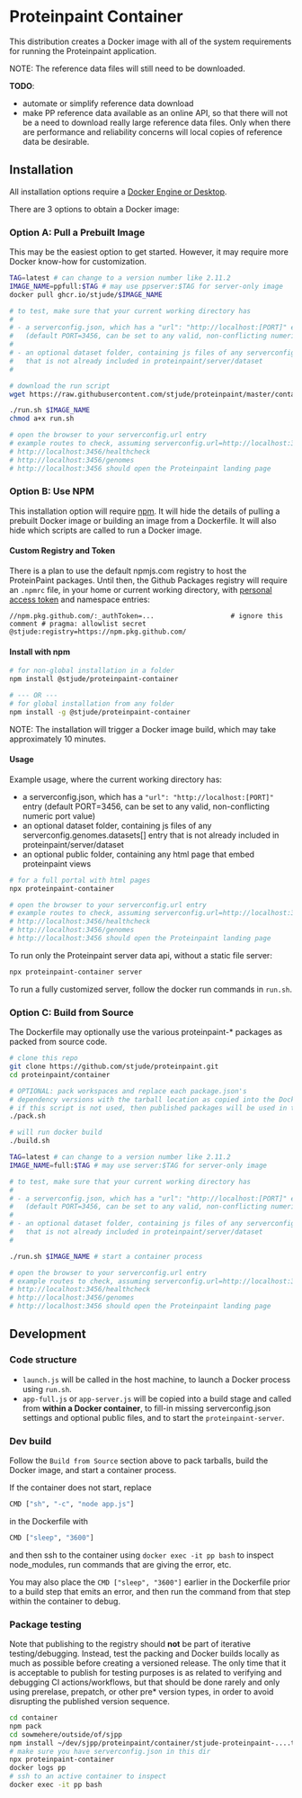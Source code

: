 # Proteinpaint Container

This distribution creates a Docker image with all of the system requirements
for running the Proteinpaint application. 

NOTE: The reference data files will still need to be downloaded.

**TODO**:
- automate or simplify reference data download
- make PP reference data available as an online API, so that there will not be a need 
to download really large reference data files. Only when there are performance and
reliability concerns will local copies of reference data be desirable.

## Installation

All installation options require a [Docker Engine or Desktop](https://www.docker.com/).

There are 3 options to obtain a Docker image:

### Option A: Pull a Prebuilt Image

This may be the easiest option to get started. However, it may require more Docker know-how
for customization.

```bash
TAG=latest # can change to a version number like 2.11.2
IMAGE_NAME=ppfull:$TAG # may use ppserver:$TAG for server-only image
docker pull ghcr.io/stjude/$IMAGE_NAME

# to test, make sure that your current working directory has
#
# - a serverconfig.json, which has a "url": "http://localhost:[PORT]" entry 
#   (default PORT=3456, can be set to any valid, non-conflicting numeric port value)
#
# - an optional dataset folder, containing js files of any serverconfig.genomes.datasets[] entry
#   that is not already included in proteinpaint/server/dataset 
#   

# download the run script
wget https://raw.githubusercontent.com/stjude/proteinpaint/master/container/run.sh

./run.sh $IMAGE_NAME
chmod a+x run.sh

# open the browser to your serverconfig.url entry
# example routes to check, assuming serverconfig.url=http://localhost:3456
# http://localhost:3456/healthcheck
# http://localhost:3456/genomes
# http://localhost:3456 should open the Proteinpaint landing page
```

### Option B: Use NPM

This installation option will require [npm](https://docs.npmjs.com/downloading-and-installing-node-js-and-npm).
It will hide the details of pulling a prebuilt Docker image or building an image from a Dockerfile. It will also
hide which scripts are called to run a Docker image.

#### Custom Registry and Token 

There is a plan to use the default npmjs.com registry to host the ProteinPaint packages. Until then, 
the Github Packages registry will require an `.npmrc` file, in your home or current working directory,
with [personal access token](https://docs.github.com/en/authentication/keeping-your-account-and-data-secure/creating-a-personal-access-token)
and namespace entries:

```text
//npm.pkg.github.com/:_authToken=...                   # ignore this comment # pragma: allowlist secret
@stjude:registry=https://npm.pkg.github.com/
```

#### Install with npm

```bash
# for non-global installation in a folder
npm install @stjude/proteinpaint-container

# --- OR ---
# for global installation from any folder
npm install -g @stjude/proteinpaint-container
```

NOTE: The installation will trigger a Docker image build, which may take
approximately 10 minutes.

#### Usage

Example usage, where the current working directory has:
- a serverconfig.json, which has a `"url": "http://localhost:[PORT]"` entry
(default PORT=3456, can be set to any valid, non-conflicting numeric port value)
- an optional dataset folder, containing js files of any serverconfig.genomes.datasets[]
entry that is not already included in proteinpaint/server/dataset 
- an optional public folder, containing any html page that embed proteinpaint views

```bash
# for a full portal with html pages
npx proteinpaint-container

# open the browser to your serverconfig.url entry
# example routes to check, assuming serverconfig.url=http://localhost:3456
# http://localhost:3456/healthcheck
# http://localhost:3456/genomes
# http://localhost:3456 should open the Proteinpaint landing page
```

To run only the Proteinpaint server data api, without a static file server:
```bash
npx proteinpaint-container server
```

To run a fully customized server, follow the docker run commands in `run.sh`.

### Option C: Build from Source

The Dockerfile may optionally use the various proteinpaint-* packages as packed from source code.

```bash
# clone this repo
git clone https://github.com/stjude/proteinpaint.git
cd proteinpaint/container

# OPTIONAL: pack workspaces and replace each package.json's 
# dependency versions with the tarball location as copied into the Docker build
# if this script is not used, then published packages will be used in the Docker build
./pack.sh

# will run docker build
./build.sh

TAG=latest # can change to a version number like 2.11.2
IMAGE_NAME=full:$TAG # may use server:$TAG for server-only image

# to test, make sure that your current working directory has
#
# - a serverconfig.json, which has a "url": "http://localhost:[PORT]" entry 
#   (default PORT=3456, can be set to any valid, non-conflicting numeric port value)
#
# - an optional dataset folder, containing js files of any serverconfig.genomes.datasets[] entry
#   that is not already included in proteinpaint/server/dataset 
#   

./run.sh $IMAGE_NAME # start a container process

# open the browser to your serverconfig.url entry
# example routes to check, assuming serverconfig.url=http://localhost:3456
# http://localhost:3456/healthcheck
# http://localhost:3456/genomes
# http://localhost:3456 should open the Proteinpaint landing page
```

## Development

### Code structure

- `launch.js` will be called in the host machine, to launch a Docker process using `run.sh`.
- `app-full.js` or `app-server.js` will be copied into a build stage and called from **within a Docker container**,
to fill-in missing serverconfig.json settings and optional public files, and to start the `proteinpaint-server`.


### Dev build

Follow the `Build from Source` section above to pack tarballs, build the Docker image, and start a container process.

If the container does not start, replace
```bash
CMD ["sh", "-c", "node app.js"]
```
in the Dockerfile with
```bash
CMD ["sleep", "3600"]
```

and then ssh to the container using `docker exec -it pp bash` to inspect
node_modules, run commands that are giving the error, etc.

You may also place the `CMD ["sleep", "3600"]` earlier in the Dockerfile
prior to a build step that emits an error, and then run the command from
that step within the container to debug.


### Package testing

Note that publishing to the registry should **not** be part of iterative testing/debugging.
Instead, test the packing and Docker builds locally as much as possible before creating a
versioned release. The only time that it is acceptable to publish for testing purposes is
as related to verifying and debugging CI actions/workflows, but that should be done rarely
and only using prerelase, prepatch, or other pre* version types, in order to avoid disrupting the 
published version sequence.

```bash
cd container
npm pack
cd sowmehere/outside/of/sjpp
npm install ~/dev/sjpp/proteinpaint/container/stjude-proteinpaint-....tgz
# make sure you have serverconfig.json in this dir
npx proteinpaint-container
docker logs pp
# ssh to an active container to inspect
docker exec -it pp bash
```
